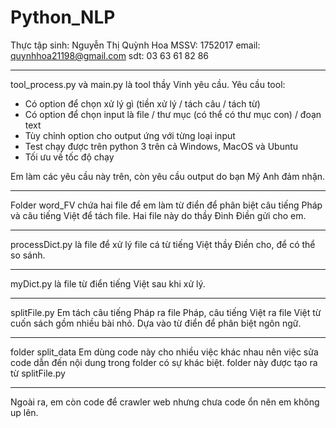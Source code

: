 # Python_NLP
Thực tập sinh: Nguyễn Thị Quỳnh Hoa
MSSV: 1752017
email: quynhhoa21198@gmail.com
sdt: 03 63 61 82 86

------------
tool_process.py và main.py là tool thầy Vinh yêu cầu.
Yêu cầu tool:
- Có option để chọn xử lý gì (tiền xử lý / tách câu / tách từ)
- Có option để chọn input là file / thư mục (có thể có thư mục con) / đoạn text
- Tùy chỉnh option cho output ứng với từng loại input
- Test chạy được trên python 3 trên cả Windows, MacOS và Ubuntu
- Tối ưu về tốc độ chạy

Em làm các yêu cầu này trên, còn yêu cầu output do bạn Mỹ Anh đảm nhận.

-------------
Folder word_FV chứa hai file để em làm từ điển để phân biệt câu tiếng Pháp 
và câu tiếng Việt để tách file. Hai file này do thầy Đinh Điền gửi cho em.

------------
processDict.py
là file để xử lý file cá từ tiếng Việt thầy Điền cho, để có thể so sánh.

------------
myDict.py
là file từ điển tiếng Việt sau khi xử lý.

------------
splitFile.py
Em tách câu tiếng Pháp ra file Pháp, câu tiếng Việt ra file Việt từ cuốn sách gồm nhiều bài nhỏ.
Dựa vào từ điển để phân biệt ngôn ngữ.

------------
folder split_data
Em dùng code này cho nhiều việc khác nhau nên việc sửa code dẫn đến nội dung trong folder có sự khác biệt.
folder này được tạo ra từ splitFile.py

------------
Ngoài ra, em còn code để crawler web nhưng chưa code ổn nên em không up lên.



